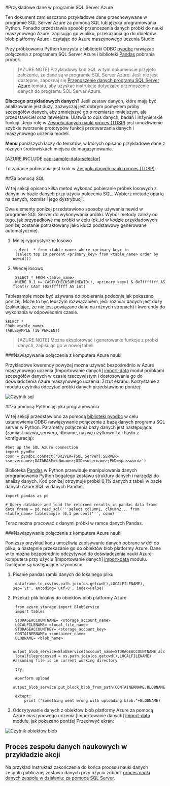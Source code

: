 <properties 
    pageTitle="Przykładowe dane w programie SQL Server Azure | Microsoft Azure" 
    description="Przykładowe dane w programie SQL Server Azure" 
    services="machine-learning" 
    documentationCenter="" 
    authors="bradsev" 
    manager="jhubbard" 
    editor="cgronlun" />

<tags 
    ms.service="machine-learning" 
    ms.workload="data-services" 
    ms.tgt_pltfrm="na" 
    ms.devlang="na" 
    ms.topic="article" 
    ms.date="09/19/2016" 
    ms.author="fashah;garye;bradsev" /> 

#<a name="heading"></a>Przykładowe dane w programie SQL Server Azure


Ten dokument zamieszczono przykładowe dane przechowywane w programie SQL Server Azure za pomocą SQL lub języka programowania Python. Ponadto przedstawia sposób przenoszenia danych próbki do nauki maszynowego Azure, zapisując go w pliku, przekazania go do obiektów blob platformy Azure i czytając do Azure maszynowego uczenia Studio.

Przy próbkowaniu Python korzysta z biblioteki ODBC [pyodbc](https://code.google.com/p/pyodbc/) nawiązać połączenia z programem SQL Server Azure i biblioteki [Pandas](http://pandas.pydata.org/) pobrania próbek.

>[AZURE.NOTE] Przykładowy kod SQL w tym dokumencie przyjęto założenie, że dane są w programie SQL Server Azure. Jeśli nie jest dostępne, zapoznaj się [Przenoszenie danych programu SQL Server Azure](machine-learning-data-science-move-sql-server-virtual-machine.md) tematu, aby uzyskać instrukcje dotyczące przenoszenie danych do programu SQL Server Azure.

**Dlaczego przykładowych danych?**
Jeśli zestaw danych, które mają być analizowanie jest duży, zazwyczaj jest dobrym pomysłem próby szczegółów danych, aby zmniejszyć go o rozmiarze mniejszym, ale przedstawiciel oraz łatwiejsze. Ułatwia to opis danych, badań i inżynierskie funkcji. Jego rolę w [Zespołu danych nauki proces (TDSP)](https://azure.microsoft.com/documentation/learning-paths/cortana-analytics-process/) jest umożliwienie szybkie tworzenie prototypów funkcji przetwarzania danych i maszynowego uczenia modeli.

**Menu** poniższych łączy do tematów, w których opisano przykładowe dane z różnych środowiskach miejsca do magazynowania. 

[AZURE.INCLUDE [cap-sample-data-selector](../../includes/cap-sample-data-selector.md)]

To zadanie pobierania jest krok w [Zespołu danych nauki proces (TDSP)](https://azure.microsoft.com/documentation/learning-paths/cortana-analytics-process/).

##<a name="SQL"></a>Za pomocą SQL

W tej sekcji opisano kilka metod wykonać pobieranie próbek losowych z danymi w bazie danych przy użyciu polecenia SQL. Wybierz metodę opartą na danych, rozmiar i jego dystrybucji.

Dwa elementy poniżej przedstawiono sposoby używania newid w programie SQL Server do wykonywania próbki. Wybór metody zależy od tego, jak przypadkowe ma próbki w celu (pk_id w kodzie przykładowych poniżej zostanie potraktowany jako klucz podstawowy generowane automatycznie).

1. Mniej rygorystyczne losowo

        select  * from <table_name> where <primary_key> in 
        (select top 10 percent <primary_key> from <table_name> order by newid())

2. Więcej losowo 

        SELECT * FROM <table_name>
        WHERE 0.1 >= CAST(CHECKSUM(NEWID(), <primary_key>) & 0x7fffffff AS float)/ CAST (0x7fffffff AS int)

Tablesample może być używana do pobierania podobnie jak pokazano poniżej. Może to być lepszym rozwiązaniem, jeśli rozmiar danych jest duży (zakładając, że nie jest powiązane dane na różnych stronach) i kwerendy do wykonania w odpowiednim czasie.

    SELECT *
    FROM <table_name> 
    TABLESAMPLE (10 PERCENT)

>[AZURE.NOTE] Można eksplorować i generowanie funkcje z próbki danych, zapisując go w nowej tabeli


###<a name="sql-aml"></a>Nawiązywanie połączenia z komputera Azure nauki

Przykładowe kwerendy powyżej można używać bezpośrednio w Azure maszynowego uczenia [Importowanie danych] [ import-data] moduł próbkami szczegółów danych w czasie rzeczywistym i dostosowania go do doświadczenia Azure maszynowego uczenia. Zrzut ekranu: Korzystanie z modułu czytnika odczytać próbki danych przedstawiono poniżej:
   
![Czytnik sql][1]

##<a name="python"></a>Za pomocą Python języka programowania 

W tej sekcji przedstawiono za pomocą [biblioteki pyodbc](https://code.google.com/p/pyodbc/) w celu ustanowienia ODBC nawiązywanie połączenia z bazą danych programu SQL server w Python. Parametry połączenia bazy danych jest następująca: (zamiast nazwa_serwera, dbname, nazwę użytkownika i hasło z konfiguracją):

    #Set up the SQL Azure connection
    import pyodbc   
    conn = pyodbc.connect('DRIVER={SQL Server};SERVER=<servername>;DATABASE=<dbname>;UID=<username>;PWD=<password>')

Biblioteka [Pandas](http://pandas.pydata.org/) w Python przewiduje manipulowania danych programowania Python bogatego zestawu struktury danych i narzędzi do analizy danych. Kod poniżej otrzymuje próbki 0,1% danych z tabeli w bazie danych Azure SQL w danych Pandas:

    import pandas as pd

    # Query database and load the returned results in pandas data frame
    data_frame = pd.read_sql('''select column1, cloumn2... from <table_name> tablesample (0.1 percent)''', conn)

Teraz można pracować z danymi próbki w ramce danych Pandas. 

###<a name="python-aml"></a>Nawiązywanie połączenia z komputera Azure nauki

Poniższy przykład kodu umożliwia zapisywanie danych pobrane w dół do pliku, a następnie przekazanie go do obiektów blob platformy Azure. Dane w to można bezpośrednio odczytywać do doświadczenia nauki Azure komputera przy użyciu [Importowanie danych] [ import-data] modułu. Dostępne są następujące czynności: 

1. Pisanie pandas ramki danych do lokalnego pliku

        dataframe.to_csv(os.path.join(os.getcwd(),LOCALFILENAME), sep='\t', encoding='utf-8', index=False)

2. Przekaż plik lokalny do obiektów blob platformy Azure

        from azure.storage import BlobService
        import tables

        STORAGEACCOUNTNAME= <storage_account_name>
        LOCALFILENAME= <local_file_name>
        STORAGEACCOUNTKEY= <storage_account_key>
        CONTAINERNAME= <container_name>
        BLOBNAME= <blob_name>

        output_blob_service=BlobService(account_name=STORAGEACCOUNTNAME,account_key=STORAGEACCOUNTKEY)    
        localfileprocessed = os.path.join(os.getcwd(),LOCALFILENAME) #assuming file is in current working directory
        
        try:
       
        #perform upload
        output_blob_service.put_block_blob_from_path(CONTAINERNAME,BLOBNAME,localfileprocessed)
        
        except:         
            print ("Something went wrong with uploading blob:"+BLOBNAME)

3. Odczytywanie danych z obiektów blob platformy Azure za pomocą Azure maszynowego uczenia [Importowanie danych] [ import-data] modułu, jak pokazano poniżej Przechwyć ekran:
 
![Czytnik obiektów blob][2]

## <a name="the-team-data-science-process-in-action-example"></a>Proces zespołu danych naukowych w przykładzie akcji

Na przykład Instruktaż zakończenia do końca procesu nauki danych zespołu publicznej zestawu danych przy użyciu zobacz [proces nauki danych zespołu w działaniu: za pomocą SQL Server](machine-learning-data-science-process-sql-walkthrough.md).

[1]: ./media/machine-learning-data-science-sample-sql-server-virtual-machine/reader_database.png
[2]: ./media/machine-learning-data-science-sample-sql-server-virtual-machine/reader_blob.png

 [import-data]: https://msdn.microsoft.com/library/azure/4e1b0fe6-aded-4b3f-a36f-39b8862b9004/
